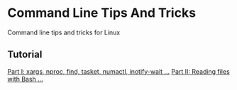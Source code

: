 # Command Line Tips And Tricks
Command line tips and tricks for Linux

## Tutorial

[Part I: xargs, nproc, find, tasket, numactl, inotify-wait ...](docs/PartI.md)
[Part II: Reading files with Bash ...](docs/PartII.md)
